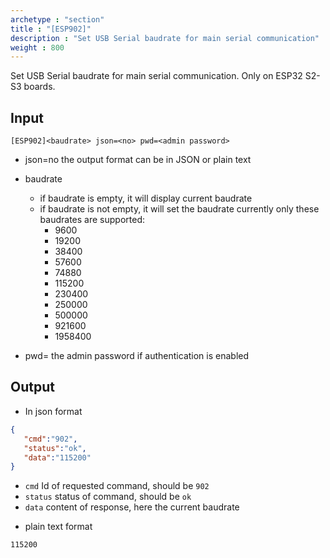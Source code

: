 ```yaml
---
archetype : "section"
title : "[ESP902]"
description : "Set USB Serial baudrate for main serial communication"
weight : 800
---
```

 Set USB Serial baudrate for main serial communication. Only on ESP32 S2-S3 boards.

## Input
`[ESP902]<baudrate> json=<no> pwd=<admin password>`

* json=no
the output format
can be in JSON or plain text

* baudrate
  * if baudrate is empty, it will display current baudrate
  * if baudrate is not empty, it will set the baudrate
  currently only these baudrates are supported:
    - 9600
    - 19200
    - 38400
    - 57600
    - 74880
    - 115200
    - 230400
    - 250000
    - 500000
    - 921600
    - 1958400

* pwd=<admin password>
the admin password if authentication is enabled


## Output

- In json format

```json
{
   "cmd":"902",
   "status":"ok",
   "data":"115200"
}
```

* `cmd` Id of requested command, should be `902`
* `status` status of command, should be `ok`
* `data` content of response, here the current baudrate

 - plain text format

```Text
115200
```

